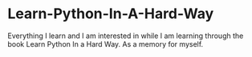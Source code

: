 # Learn-Python-In-A-Hard-Way
Everything I learn and I am interested in while I am learning through the book Learn Python In a Hard Way.
As a memory for myself.
